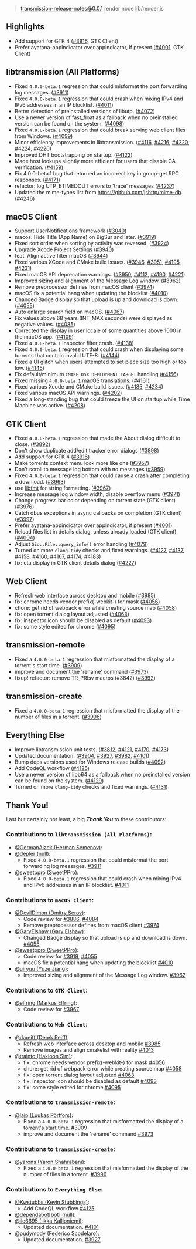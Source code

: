 
> transmission-release-notes@0.0.1 render
> node lib/render.js

## Highlights

* Add support for GTK 4 ([#3916](https://github.com/transmission/transmission/pull/3916), GTK Client)
* Prefer ayatana-appindicator over appindicator, if present ([#4001](https://github.com/transmission/transmission/pull/4001), GTK Client)

## libtransmission (All Platforms)

* Fixed `4.0.0-beta.1` regression that could misformat the port forwarding log messages. ([#3911](https://github.com/transmission/transmission/pull/3911))
* Fixed `4.0.0-beta.1` regression that could crash when mixing IPv4 and IPv6 addresses in an IP blocklist. ([#4011](https://github.com/transmission/transmission/pull/4011))
* Better detection of preinstalled versions of libutp. ([#4072](https://github.com/transmission/transmission/pull/4072))
* Use a newer version of fast_float as a fallback when no preinstalled version can be found on the system. ([#4098](https://github.com/transmission/transmission/pull/4098))
* Fixed `4.0.0-beta.1` regression that could break serving web client files from Windows. ([#4099](https://github.com/transmission/transmission/pull/4099))
* Minor efficiency improvements in libtransmission. ([#4116](https://github.com/transmission/transmission/pull/4116), [#4216](https://github.com/transmission/transmission/pull/4216), [#4220](https://github.com/transmission/transmission/pull/4220), [#4224](https://github.com/transmission/transmission/pull/4224), [#4226](https://github.com/transmission/transmission/pull/4226))
* Improved DHT bootstrapping on startup. ([#4122](https://github.com/transmission/transmission/pull/4122))
* Made host lookups slightly more efficient for users that disable CA verification. ([#4159](https://github.com/transmission/transmission/pull/4159))
* Fix 4.0.0-beta.1 bug that returned an incorrect key in group-get RPC responses. ([#4171](https://github.com/transmission/transmission/pull/4171))
* refactor: log UTP_ETIMEDOUT errors to 'trace' messages ([#4237](https://github.com/transmission/transmission/pull/4237))
* Updated the mime-types list from https://github.com/jshttp/mime-db. ([#4246](https://github.com/transmission/transmission/pull/4246))

## macOS Client

* Support UserNotifications framework ([#3040](https://github.com/transmission/transmission/pull/3040))
* macos: Hide Title (App Name) on BigSur and later. ([#3919](https://github.com/transmission/transmission/pull/3919))
* Fixed sort order when sorting by activity was reversed. ([#3924](https://github.com/transmission/transmission/pull/3924))
* Upgrade Xcode Project Settings ([#3940](https://github.com/transmission/transmission/pull/3940))
* feat: Align active filter macOS ([#3944](https://github.com/transmission/transmission/pull/3944))
* Fixed various XCode and CMake build issues. ([#3946](https://github.com/transmission/transmission/pull/3946), [#3951](https://github.com/transmission/transmission/pull/3951), [#4195](https://github.com/transmission/transmission/pull/4195), [#4231](https://github.com/transmission/transmission/pull/4231))
* Fixed macOS API deprecation warnings. ([#3950](https://github.com/transmission/transmission/pull/3950), [#4112](https://github.com/transmission/transmission/pull/4112), [#4190](https://github.com/transmission/transmission/pull/4190), [#4221](https://github.com/transmission/transmission/pull/4221))
* Improved sizing and alignment of the Message Log window. ([#3962](https://github.com/transmission/transmission/pull/3962))
* Remove preprocessor defines from macOS client ([#3974](https://github.com/transmission/transmission/pull/3974))
* macOS fix a potential hang when updating the blocklist ([#4010](https://github.com/transmission/transmission/pull/4010))
* Changed Badge display so that upload is up and download is down. ([#4055](https://github.com/transmission/transmission/pull/4055))
* Auto enlarge search field on macOS. ([#4067](https://github.com/transmission/transmission/pull/4067))
* Fix values above 68 years (INT_MAX seconds) were displayed as negative values. ([#4085](https://github.com/transmission/transmission/pull/4085))
* Corrected the display in user locale of some quantities above 1000 in the macOS app. ([#4109](https://github.com/transmission/transmission/pull/4109))
* Fixed `4.0.0-beta.1` Inspector filter crash. ([#4138](https://github.com/transmission/transmission/pull/4138))
* Fixed `4.0.0-beta.1` regression that could crash when displaying some torrents that contain invalid UTF-8. ([#4144](https://github.com/transmission/transmission/pull/4144))
* Fixed a UI glitch when users attempted to set piece size too high or too low. ([#4145](https://github.com/transmission/transmission/pull/4145))
* Fix default/minimum `CMAKE_OSX_DEPLOYMENT_TARGET` handling ([#4156](https://github.com/transmission/transmission/pull/4156))
* Fixed missing `4.0.0-beta.1` macOS translations. ([#4161](https://github.com/transmission/transmission/pull/4161))
* Fixed various Xcode and CMake build issues. ([#4185](https://github.com/transmission/transmission/pull/4185), [#4234](https://github.com/transmission/transmission/pull/4234))
* Fixed various macOS API warnings. ([#4202](https://github.com/transmission/transmission/pull/4202))
* Fixed a long-standing bug that could freeze the UI on startup while Time Machine was active. ([#4208](https://github.com/transmission/transmission/pull/4208))

## GTK Client

* Fixed `4.0.0-beta.1` regression that made the About dialog difficult to close. ([#3892](https://github.com/transmission/transmission/pull/3892))
* Don't show duplicate add/edit tracker error dialogs ([#3898](https://github.com/transmission/transmission/pull/3898))
* Add support for GTK 4 ([#3916](https://github.com/transmission/transmission/pull/3916))
* Make torrents context menu look more like one ([#3957](https://github.com/transmission/transmission/pull/3957))
* Don't scroll to message log bottom with no messages ([#3959](https://github.com/transmission/transmission/pull/3959))
* Fixed `4.0.0-beta.1` regression that could cause a crash after completing a download. ([#3963](https://github.com/transmission/transmission/pull/3963))
* use [libfmt](https://github.com/fmtlib/fmt) for string formatting. ([#3967](https://github.com/transmission/transmission/pull/3967))
* Increase message log window width, disable overflow menu ([#3971](https://github.com/transmission/transmission/pull/3971))
* Change progress bar color depending on torrent state (GTK client) ([#3976](https://github.com/transmission/transmission/pull/3976))
* Catch dbus exceptions in async callbacks on completion (GTK client) ([#3997](https://github.com/transmission/transmission/pull/3997))
* Prefer ayatana-appindicator over appindicator, if present ([#4001](https://github.com/transmission/transmission/pull/4001))
* Reload files list in details dialog, unless already loaded (GTK client) ([#4004](https://github.com/transmission/transmission/pull/4004))
* Adjust `Gio::File::query_info()` error handling ([#4079](https://github.com/transmission/transmission/pull/4079))
* Turned on more `clang-tidy` checks and fixed warnings. ([#4127](https://github.com/transmission/transmission/pull/4127), [#4137](https://github.com/transmission/transmission/pull/4137), [#4158](https://github.com/transmission/transmission/pull/4158), [#4160](https://github.com/transmission/transmission/pull/4160), [#4167](https://github.com/transmission/transmission/pull/4167), [#4174](https://github.com/transmission/transmission/pull/4174), [#4183](https://github.com/transmission/transmission/pull/4183))
* fix: eta display in GTK client details dialog ([#4227](https://github.com/transmission/transmission/pull/4227))

## Web Client

* Refresh web interface across desktop and mobile ([#3985](https://github.com/transmission/transmission/pull/3985))
* fix: chrome needs vendor prefix(-webkit-) for mask ([#4056](https://github.com/transmission/transmission/pull/4056))
* chore: get rid of webpack error while creating source map ([#4058](https://github.com/transmission/transmission/pull/4058))
* fix: open torrent dialog layout adjusted ([#4063](https://github.com/transmission/transmission/pull/4063))
* fix: inspector icon should be disabled as default ([#4093](https://github.com/transmission/transmission/pull/4093))
* fix: some style edited for chrome ([#4095](https://github.com/transmission/transmission/pull/4095))

## transmission-remote

* Fixed a `4.0.0-beta.1` regression that misformatted the display of a torrent's start time. ([#3909](https://github.com/transmission/transmission/pull/3909))
* improve and document the 'rename' command ([#3973](https://github.com/transmission/transmission/pull/3973))
* fixup! refactor: remove TR_PRIsv macros (#3842) ([#3992](https://github.com/transmission/transmission/pull/3992))

## transmission-create

* Fixed a `4.0.0-beta.1` regression that misformatted the display of the number of files in a torrent. ([#3996](https://github.com/transmission/transmission/pull/3996))

## Everything Else

* Improve libtransmission unit tests. ([#3812](https://github.com/transmission/transmission/pull/3812), [#4121](https://github.com/transmission/transmission/pull/4121), [#4170](https://github.com/transmission/transmission/pull/4170), [#4173](https://github.com/transmission/transmission/pull/4173))
* Updated documentation. ([#3904](https://github.com/transmission/transmission/pull/3904), [#3927](https://github.com/transmission/transmission/pull/3927), [#3982](https://github.com/transmission/transmission/pull/3982), [#4101](https://github.com/transmission/transmission/pull/4101))
* Bump deps versions used for Windows release builds ([#4092](https://github.com/transmission/transmission/pull/4092))
* Add CodeQL workflow ([#4125](https://github.com/transmission/transmission/pull/4125))
* Use a newer version of libb64 as a fallback when no preinstalled version can be found on the system. ([#4129](https://github.com/transmission/transmission/pull/4129))
* Turned on more `clang-tidy` checks and fixed warnings. ([#4131](https://github.com/transmission/transmission/pull/4131))

## Thank You!

Last but certainly not least, a big ***Thank You*** to these contributors:

### Contributions to `libtransmission (All Platforms)`:

* [@GermanAizek (Herman Semenov)](https://github.com/GermanAizek):
* [@depler (null)](https://github.com/depler):
  * Fixed `4.0.0-beta.1` regression that could misformat the port forwarding log messages. [#3911](https://github.com/transmission/transmission/pull/3911)
* [@sweetppro (SweetPPro)](https://github.com/sweetppro):
  * Fixed `4.0.0-beta.1` regression that could crash when mixing IPv4 and IPv6 addresses in an IP blocklist. [#4011](https://github.com/transmission/transmission/pull/4011)

### Contributions to `macOS Client`:

* [@DevilDimon (Dmitry Serov)](https://github.com/DevilDimon):
  * Code review for [#3886](https://github.com/transmission/transmission/pull/3886), [#4084](https://github.com/transmission/transmission/pull/4084)
  * Remove preprocessor defines from macOS client [#3974](https://github.com/transmission/transmission/pull/3974)
* [@GaryElshaw (Gary Elshaw)](https://github.com/GaryElshaw):
  * Changed Badge display so that upload is up and download is down. [#4055](https://github.com/transmission/transmission/pull/4055)
* [@sweetppro (SweetPPro)](https://github.com/sweetppro):
  * Code review for [#3919](https://github.com/transmission/transmission/pull/3919), [#4055](https://github.com/transmission/transmission/pull/4055)
  * macOS fix a potential hang when updating the blocklist [#4010](https://github.com/transmission/transmission/pull/4010)
* [@uiryuu (Yuze Jiang)](https://github.com/uiryuu):
  * Improved sizing and alignment of the Message Log window. [#3962](https://github.com/transmission/transmission/pull/3962)

### Contributions to `GTK Client`:

* [@elfring (Markus Elfring)](https://github.com/elfring):
  * Code review for [#3967](https://github.com/transmission/transmission/pull/3967)

### Contributions to `Web Client`:

* [@dareiff (Derek Reiff)](https://github.com/dareiff):
  * Refresh web interface across desktop and mobile [#3985](https://github.com/transmission/transmission/pull/3985)
  * Remove images and align cmakelist with reality [#4013](https://github.com/transmission/transmission/pull/4013)
* [@trainto (Hakjoon Sim)](https://github.com/trainto):
  * fix: chrome needs vendor prefix(-webkit-) for mask [#4056](https://github.com/transmission/transmission/pull/4056)
  * chore: get rid of webpack error while creating source map [#4058](https://github.com/transmission/transmission/pull/4058)
  * fix: open torrent dialog layout adjusted [#4063](https://github.com/transmission/transmission/pull/4063)
  * fix: inspector icon should be disabled as default [#4093](https://github.com/transmission/transmission/pull/4093)
  * fix: some style edited for chrome [#4095](https://github.com/transmission/transmission/pull/4095)

### Contributions to `transmission-remote`:

* [@lajp (Luukas Pörtfors)](https://github.com/lajp):
  * Fixed a `4.0.0-beta.1` regression that misformatted the display of a torrent's start time. [#3909](https://github.com/transmission/transmission/pull/3909)
  * improve and document the 'rename' command [#3973](https://github.com/transmission/transmission/pull/3973)

### Contributions to `transmission-create`:

* [@yarons (Yaron Shahrabani)](https://github.com/yarons):
  * Fixed a `4.0.0-beta.1` regression that misformatted the display of the number of files in a torrent. [#3996](https://github.com/transmission/transmission/pull/3996)

### Contributions to `Everything Else`:

* [@Kwstubbs (Kevin Stubbings)](https://github.com/Kwstubbs):
  * Add CodeQL workflow [#4125](https://github.com/transmission/transmission/pull/4125)
* [@dependabot[bot] (null)](https://github.com/apps/dependabot):
* [@ile6695 (Ilkka Kallioniemi)](https://github.com/ile6695):
  * Updated documentation. [#4101](https://github.com/transmission/transmission/pull/4101)
* [@pudymody (Federico Scodelaro)](https://github.com/pudymody):
  * Updated documentation. [#3927](https://github.com/transmission/transmission/pull/3927)

